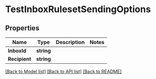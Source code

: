# TestInboxRulesetSendingOptions

## Properties

Name | Type | Description | Notes
------------ | ------------- | ------------- | -------------
**InboxId** | **string** |  | 
**Recipient** | **string** |  | 

[[Back to Model list]](../README#documentation-for-models) [[Back to API list]](../README#documentation-for-api-endpoints) [[Back to README]](../README)


